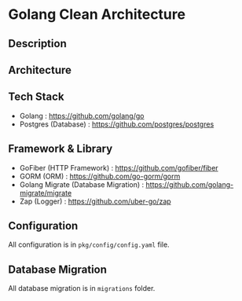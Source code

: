 # Golang Clean Architecture
## Description
## Architecture
## Tech Stack
- Golang : https://github.com/golang/go
- Postgres (Database) : https://github.com/postgres/postgres
## Framework & Library
- GoFiber (HTTP Framework) : https://github.com/gofiber/fiber
- GORM (ORM) : https://github.com/go-gorm/gorm
- Golang Migrate (Database Migration) : https://github.com/golang-migrate/migrate
- Zap (Logger) : https://github.com/uber-go/zap
## Configuration
All configuration is in `pkg/config/config.yaml` file.
## Database Migration
All database migration is in `migrations` folder.